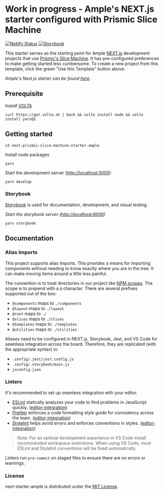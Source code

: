 # Work in progress - Ample's NEXT.js starter configured with Prismic Slice Machine

[![Netlify Status](https://api.netlify.com/api/v1/badges/31b3a6ce-906f-4cb9-9fc4-5d08f4658b30/deploy-status)](https://app.netlify.com/sites/ample-next-slicemachine-stater/deploys)
[![Storybook](https://cdn.jsdelivr.net/gh/storybookjs/brand@main/badge/badge-storybook.svg)](https://main--62746dd9a57ceb004a509ac4.chromatic.com)

This starter serves as the starting point for Ample [NEXT.js](https://nextjs.org/) development projects that use [Prismic's Slice Machine](https://prismic.io/docs/core-concepts/slice-machine). It has pre-configured preferences to make getting started less cumbersome. To create a new project from this template, click the green "Use this Template" button above.

_Ample's Next.js starter can be found [here](https://github.com/ample/next-starter-ample)._

## Prerequisite

_Install [VOLTA](https://volta.sh/)_

```shell
curl https://get.volta.sh | bash && volta install node && volta install yarn@1
```

## Getting started

```shell
cd next-prismic-slice-machine-starter-ample
```

Install node packages

```shell
yarn
```

Start the development server ([http://localhost:3000](http://localhost:3000))

```shell
yarn develop
```

### Storybook

[Storybook](https://storybook.js.org/) is used for documentation, development, and visual testing.

_Start the storybook server ([http://localhost:6006](http://localhost:6006))_

```shell
yarn storybook
```

## Documentation

### Alias Imports

This project supports alias imports. This provides a means for importing components without needing to know exactly where you are in the tree. It can make moving items around a little less painful.

The convention is to treat directories in our project like [NPM scopes](https://docs.npmjs.com/about-scopes). The scope is to prepend with a `@` character. There are several prefixes supported out of the box:

- `@components` maps to `./components`
- `@layout` maps to `./layout`
- `@root` maps to `./`
- `@slices` maps to `./slices`
- `@templates` maps to `./templates`
- `@utilities` maps to `./utilities`

Aliases need to be configured in NEXT.js, Storybook, Jest, and VS Code for seamless integration across the board. Therefore, they are replicated (with the appropriate syntax) in:

- `.config/.jest/jest.config.js`
- `.config/.storybook/main.js`
- `jsconfig.json`

### Linters

It's recommended to set up seamless integration with your editor.

- [ESLint](http://eslint.org/) statically analyzes your code to find problems in JavaScript quickly. ([editor-integration](http://eslint.org/docs/user-guide/integrations#editors))
- [Prettier](https://prettier.io) enforces a code formatting style guide for consistency across the team. ([editor-integration](https://prettier.io/docs/en/editors.html)\)
- [Stylelint](https://stylelint.io) helps avoid errors and enforces conventions in styles. ([editor-integration](https://stylelint.io/user-guide/complementary-tools/#editor-plugins)\)

> Note: For an optimal development experience in VS Code install recommended workspace extensions.
> When using VS Code, most ESLint and Stylelint conventions will be fixed automatically.

Linters run `pre-commit` on staged files to ensure there are no errors or warnings.

### License

next-starter-ample is distributed under the [MIT License](LICENSE.md).
